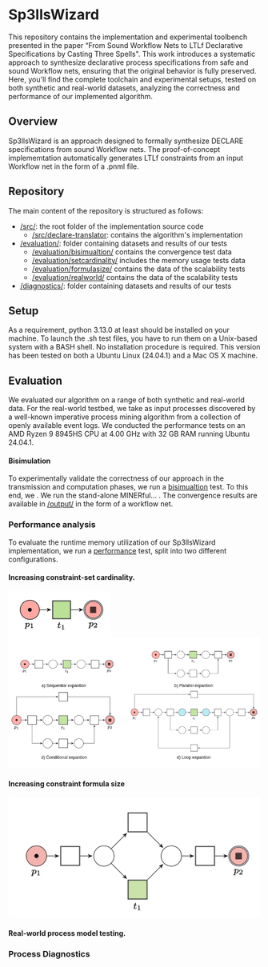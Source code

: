 # Sp3llsWizard
This repository contains the implementation and experimental toolbench presented in the paper “From Sound Workflow Nets to LTLf Declarative Specifications by Casting Three Spells". This work introduces a systematic approach to synthesize declarative process specifications from safe and sound Workflow nets, ensuring that the original behavior is fully preserved. Here, you'll find the complete toolchain and experimental setups, tested on both synthetic and real-world datasets, analyzing the correctness and performance of our implemented algorithm. 

## Overview
Sp3llsWizard is an approach designed to formally synthesize DECLARE specifications from sound Workflow nets. The proof-of-concept implememtation automatically generates LTLf constraints from an input Workflow net in the form of a .pnml file.

## Repository

The main content of the repository is structured as follows:
-  [/src/](https://github.com/l2brb/Sp3llsWizard/tree/main/src): the root folder of the implementation source code
    -  [/src/declare-translator](https://github.com/l2brb/Sp3llsWizard/tree/main/src/declare-translator): contains the algorithm's implementation
-  [/evaluation/](https://github.com/l2brb/Sp3llsWizard/tree/main/evaluation): folder containing datasets and results of our tests
    - [/evaluation/bisimualtion/](https://github.com/l2brb/Sp3llsWizard/tree/main/evaluation/bisimulation) contains the convergence test data 
    - [/evaluation/setcardinality/](https://github.com/l2brb/Sp3llsWizard/tree/main/evaluation/d_contraints) includes the memory usage tests data 
    - [/evaluation/formulasize/](https://github.com/l2brb/Sp3llsWizard/tree/main/evaluation/n_constraints) contains the data of the scalability tests
    - [/evaluation/realworld/](https://github.com/l2brb/Sp3llsWizard/tree/main/evaluation/realworld) contains the data of the scalability tests
-  [/diagnostics/](https://github.com/l2brb/Sp3llsWizard/tree/main/evaluation/conformance): folder containing datasets and results of our tests

## Setup
As a requirement, python 3.13.0 at least should be installed on your machine. To launch the .sh test files, you have to run them on a Unix-based system with a BASH shell. No installation procedure is required. This version has been tested on both a Ubuntu Linux (24.04.1) and a Mac OS X machine.


## Evaluation
We evaluated our algorithm on a range of both synthetic and real-world data. For the real-world testbed, we take as input processes discovered by a well-known imperative process mining algorithm from a collection of openly available event logs. We conducted the performance tests on an AMD Ryzen 9 8945HS CPU at 4.00 GHz with 32 GB RAM running Ubuntu 24.04.1. 


#### Bisimulation

To experimentally validate the correctness of our approach in the transmission and computation phases, we run a [bisimualtion](https://github.com/l2brb/Sp3llsWizard/tree/main/evaluation/bisimulation) test. To this end, we . We run the stand-alone MINERful... . The convergence results are available in [/output/](https://github.com/l2brb/Sp3llsWizard/tree/main/evaluation/bisimulation) in the form of a workflow net.

### Performance analysis

To evaluate the runtime memory utilization of our Sp3llsWizard implementation, we run a [performance](https://github.com/l2brb/Sp3llsWizard/tree/main/evaluation/d_contraints) test, split into two different configurations.


#### Increasing constraint-set cardinality.
![sampleWN](/evaluation/performance/n_constraints/expanded_pnml/images/rsample.png)
![expantionrules](/evaluation/performance/n_constraints/expanded_pnml/images/cardinality.png)



#### Increasing constraint formula size
![conditionalexpantion](/evaluation/performance/n_constraints/expanded_pnml/images/rconditional.png)



#### Real-world process model testing. 



### Process Diagnostics








